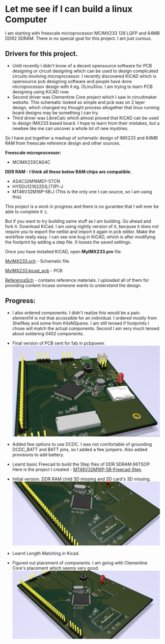 # Let me see if I can build a linux Computer

I am starting with freescale microprocessor MCIMX233 128 LQFP and 64MB DDR2 SDRAM.
There is no special goal for this project. I am just curious. 

## Drivers for this project.
* Until recently I didn't know of a decent opensource software for PCB designing or circuit designing which can be used to design complicated circuits involving microprocessor.
I recently discovered KiCAD which is opensource pcb designing software and people have done microprocessor design with it eg. OLinuXino. I am trying to learn PCB designing using KiCAD now.
* Second driver was Clementine Core project which I saw in circuitmaker website. This schematic looked so simple and pcb was on 2 layer design, which changed my thought process altogether that linux running board designs may be something I can try.
* Third driver was LibreCalc which almost proved that KiCAD can be used to design IMX233 based board. I hope to learn from their mistakes, but a newbee like me can uncover a whole lot of new mystries.

So I have put together a mashup of schematic design of IMX233 and 64MB RAM from freescale reference design and other sources. 

**Freescale microprocessor:**
* MCIMX233CAG4C

**DDR RAM - I think all these below RAM chips are compatible.**
* AS4C32M16MD1-5TCN
* HY5DU121622D(L)T(P)-J
* MT46V32M16P-5B:J (This is the only one I can source, so I am using this)

This project is a work in progress and there is no gurantee that I will ever be able to complete it :).

But if you want to try building same stuff as I am building. Go ahead and fork it.
Download KiCad. I am using nightly version of it, because it does not require you to export the netlist and import it again in pcb editor. Make the workflow really easy.
I can see one bug in KiCAD, which is after modifying the footprint by adding a step file. It looses the saved settings. 

Once you have installed KiCAD, open **MyIMX233.pro** file. 

[MyIMX233.sch](MyIMX233.sch) - Schematic file.

[MyIMX233.kicad_pcb](MyIMX233.kicad_pcb) - PCB

[ReferenceSch](ReferenceSch) - contains reference materials. I uploaded all of them for providing content incase someone wants to understand the design.


## Progress: 

* I also ordered components. I didn't realize this would be a pain. element14 is not that accessible for an individual. I ordered mostly from Shelfkey and some from KitsNSpares. I am still tensed if footprints I chose will match the actual components. Second I am very much tensed about soldering 0402 components.
* Final version of PCB sent for fab in pcbpower. 
![Sent to fab](plot_pcb/MyIMX233_1.0-gerber.png)

* Added few options to use DCDC. I was not comfortable of grounding DCDC_BATT and BATT pins, so I added a few jumpers. Also added provisions to add battery. 

* Learnt basic Freecad to build the Step files of DDR SDRAM 66TSOP. Here is the project I created - [MT46V32M16P-5B-Freecad-Step](https://github.com/samarjit/MT46V32M16P-5B-Freecad-Step).

* Initial version. DDR RAM child 3D missing and SD card's 3D missing.
![Initial plot](plot_pcb/MyIMX233_0.1-3D.png)

* Learnt Length Matching in Kicad. 

* Figured out placement of components. I am going with Clementine Core's placement which seems very good. 
![Initial plot](plot_pcb/MyIMX233_0.0-wolength.png)




